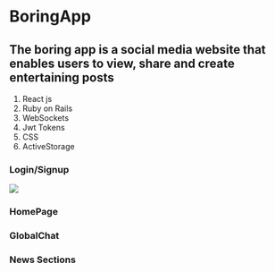 # BoringApp
## The boring app is a social media website that enables users to view, share and create entertaining posts

1. React js
2. Ruby on Rails
3. WebSockets
4. Jwt Tokens
5. CSS
6. ActiveStorage

<h3>Login/Signup</h3>
<img src="https://github.com/home/cristian94/Projects/5/socialMedia/socialMedia/readmeIMGS/login.png" />
<h3>HomePage</h3>

<h3>GlobalChat</h3>

<h3>News Sections</h3>
